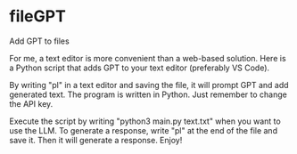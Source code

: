 # fileGPT
Add GPT to files



For me, a text editor is more convenient than a web-based solution. Here is a Python script that adds GPT to your text editor (preferably VS Code).

By writing "pl" in a text editor and saving the file, it will prompt GPT and add generated text. The program is written in Python. Just remember to change the API key.

Execute the script by writing "python3 main.py text.txt" when you want to use the LLM. To generate a response, write "pl" at the end of the file and save it. Then it will generate a response. Enjoy!
